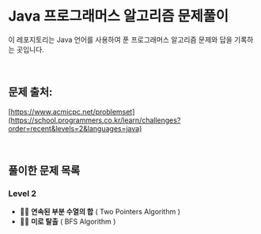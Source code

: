 # Java 프로그래머스 알고리즘 문제풀이

이 레포지토리는 Java 언어를 사용하여 푼 프로그래머스 알고리즘 문제와 답을 기록하는 곳입니다.

<br>

## 문제 출처:

[https://www.acmicpc.net/problemset](https://school.programmers.co.kr/learn/challenges?order=recent&levels=2&languages=java)

<br>

## 풀이한 문제 목록
### Level 2
- 🧑‍💻 **연속된 부분 수열의 합** ( Two Pointers Algorithm )
- 🧑‍💻 **미로 탈출** ( BFS Algorithm )
